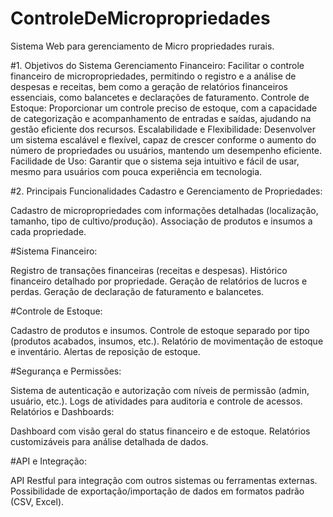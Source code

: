# ControleDeMicropropriedades
Sistema Web para gerenciamento de Micro propriedades rurais.

#1. Objetivos do Sistema
Gerenciamento Financeiro: Facilitar o controle financeiro de micropropriedades, permitindo o registro e a análise de despesas e receitas, bem como a geração de relatórios 
financeiros essenciais, como balancetes e declarações de faturamento.
Controle de Estoque: Proporcionar um controle preciso de estoque, com a capacidade de categorização e acompanhamento de entradas e saídas, ajudando na gestão eficiente 
dos recursos.
Escalabilidade e Flexibilidade: Desenvolver um sistema escalável e flexível, capaz de crescer conforme o aumento do número de propriedades ou usuários, mantendo um 
desempenho eficiente.
Facilidade de Uso: Garantir que o sistema seja intuitivo e fácil de usar, mesmo para usuários com pouca experiência em tecnologia.

#2. Principais Funcionalidades
Cadastro e Gerenciamento de Propriedades:

Cadastro de micropropriedades com informações detalhadas (localização, tamanho, tipo de cultivo/produção).
Associação de produtos e insumos a cada propriedade.

#Sistema Financeiro:

Registro de transações financeiras (receitas e despesas).
Histórico financeiro detalhado por propriedade.
Geração de relatórios de lucros e perdas.
Geração de declaração de faturamento e balancetes.

#Controle de Estoque:

Cadastro de produtos e insumos.
Controle de estoque separado por tipo (produtos acabados, insumos, etc.).
Relatório de movimentação de estoque e inventário.
Alertas de reposição de estoque.

#Segurança e Permissões:

Sistema de autenticação e autorização com níveis de permissão (admin, usuário, etc.).
Logs de atividades para auditoria e controle de acessos.
Relatórios e Dashboards:

Dashboard com visão geral do status financeiro e de estoque.
Relatórios customizáveis para análise detalhada de dados.

#API e Integração:

API Restful para integração com outros sistemas ou ferramentas externas.
Possibilidade de exportação/importação de dados em formatos padrão (CSV, Excel).
